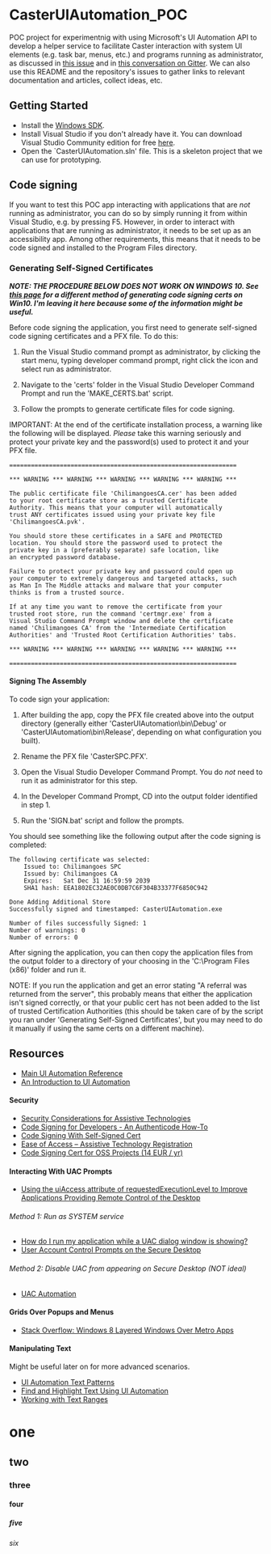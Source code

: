 
CasterUIAutomation_POC
===============================

POC project for experimentnig with using Microsoft's UI Automation API to develop a helper service to facilitate Caster interaction with system UI elements (e.g. task bar, menus, etc.) and programs running as administrator, as discussed in [this issue](https://github.com/dictation-toolbox/caster/issues/114) and in [this conversation on Gitter](https://gitter.im/dictation-toolbox/caster?at=57df75b9aabc89857fb32558). We can also use this README and the repository's issues to gather links to relevant documentation and articles, collect ideas, etc.

Getting Started
-------------------------------

* Install the [Windows SDK](http://go.microsoft.com/fwlink/p/?LinkID=271979).
* Install Visual Studio if you don't already have it. You can download Visual Studio Community edition for free [here](https://www.visualstudio.com/vs/community/).
* Open the `CasterUIAutomation.sln' file. This is a skeleton project that we can use for prototyping.


Code signing
--------------

If you want to test this POC app interacting with applications that are *not* running as administrator, you can do so by simply running it from within Visual Studio, e.g. by pressing F5. However, in order to interact with applications that are running as administrator, it needs to be set up as an accessibility app. Among other requirements, this means that it needs to be code signed and installed to the Program Files directory.

### Generating Self-Signed Certificates

***NOTE: THE PROCEDURE BELOW DOES NOT WORK ON WINDOWS 10. See [this page](https://gist.github.com/caspark/29a38ebb47cc7b2315c33f71c01ec237) for a different method of generating code signing certs on Win10. I'm leaving it here because some of the information might be useful.***

Before code signing the application, you first need to generate self-signed code signing certificates and a PFX file. To do this:

1) Run the Visual Studio command prompt as administrator, by clicking the start menu, typing developer command prompt, right click the icon and select run as administrator.

2) Navigate to the 'certs' folder in the Visual Studio Developer Command Prompt and run the 'MAKE_CERTS.bat' script.

3) Follow the prompts to generate certificate files for code signing.

IMPORTANT: At the end of the certificate installation process, a warning like the following will be displayed. *Please* take this warning seriously and protect your private key and the password(s) used to protect it and your PFX file.

```
===============================================================

*** WARNING *** WARNING *** WARNING *** WARNING *** WARNING ***

The public certificate file 'ChilimangoesCA.cer' has been added
to your root certificate store as a trusted Certificate 
Authority. This means that your computer will automatically
trust ANY certificates issued using your private key file
'ChilimangoesCA.pvk'.

You should store these certificates in a SAFE and PROTECTED 
location. You should store the password used to protect the 
private key in a (preferably separate) safe location, like 
an encrypted password database.

Failure to protect your private key and password could open up
your computer to extremely dangerous and targeted attacks, such
as Man In The Middle attacks and malware that your computer 
thinks is from a trusted source.

If at any time you want to remove the certificate from your 
trusted root store, run the command 'certmgr.exe' from a
Visual Studio Command Prompt window and delete the certificate
named 'Chilimangoes CA' from the 'Intermediate Certification 
Authorities' and 'Trusted Root Certification Authorities' tabs.

*** WARNING *** WARNING *** WARNING *** WARNING *** WARNING ***

===============================================================
```

#### Signing The Assembly

To code sign your application:

1) After building the app, copy the PFX file created above into the output directory (generally either 'CasterUIAutomation\bin\Debug' or 'CasterUIAutomation\bin\Release', depending on what configuration you built).

2) Rename the PFX file 'CasterSPC.PFX'.

3) Open the Visual Studio Developer Command Prompt. You do *not* need to run it as administrator for this step.

4) In the Developer Command Prompt, CD into the output folder identified in step 1.

5) Run the 'SIGN.bat' script and follow the prompts.

You should see something like the following output after the code signing is completed:

```
The following certificate was selected:
    Issued to: Chilimangoes SPC
    Issued by: Chilimangoes CA
    Expires:   Sat Dec 31 16:59:59 2039
    SHA1 hash: EEA1802EC32AE0C0DB7C6F304B33377F6850C942

Done Adding Additional Store
Successfully signed and timestamped: CasterUIAutomation.exe

Number of files successfully Signed: 1
Number of warnings: 0
Number of errors: 0
```

After signing the application, you can then copy the application files from the output folder to a directory of your choosing in the 'C:\Program Files (x86)' folder and run it.

NOTE: If you run the application and get an error stating "A referral was returned from the server", this probably means that either the application isn't signed correctly, or that your public cert has not been added to the list of trusted Certification Authorities (this should be taken care of by the script you ran under 'Generating Self-Signed Certificates', but you may need to do it manually if using the same certs on a different machine).


Resources
-------------------------------

* [Main UI Automation Reference](https://msdn.microsoft.com/en-us/library/windows/desktop/ee684009(v=vs.85).aspx)
* [An Introduction to UI Automation](http://blog.functionalfun.net/2009/06/introduction-to-ui-automation-with.html)

#### Security

* [Security Considerations for Assistive Technologies](https://msdn.microsoft.com/en-us/library/windows/desktop/ee671610.aspx)
* [Code Signing for Developers - An Authenticode How-To](http://www.tech-pro.net/code-signing-for-developers.html)
* [Code Signing With Self-Signed Cert](http://stackoverflow.com/questions/84847/how-do-i-create-a-self-signed-certificate-for-code-signing-on-windows)
* [Ease of Access – Assistive Technology Registration](https://msdn.microsoft.com/en-us/library/windows/desktop/bb879984.aspx)
* [Code Signing Cert for OSS Projects (14 EUR / yr)](https://www.certum.eu/certum/cert,offer_en_open_source_cs.xml)

#### Interacting With UAC Prompts

* [Using the uiAccess attribute of requestedExecutionLevel to Improve Applications Providing Remote Control of the Desktop](https://blogs.msdn.microsoft.com/cjacks/2009/10/15/using-the-uiaccess-attribute-of-requestedexecutionlevel-to-improve-applications-providing-remote-control-of-the-desktop/)

###### Method 1: Run as SYSTEM service
* [How do I run my application while a UAC dialog window is showing?](https://stackoverflow.com/questions/2821667/how-do-i-run-my-application-while-a-uac-dialog-window-is-showing/2822292#2822292)
* [User Account Control Prompts on the Secure Desktop](https://web.archive.org/web/20160717050724/https://blogs.msdn.microsoft.com/uac/2006/05/03/user-account-control-prompts-on-the-secure-desktop/)

###### Method 2: Disable UAC from appearing on Secure Desktop (NOT ideal)
* [UAC Automation](https://social.msdn.microsoft.com/Forums/windowsdesktop/en-US/674b4951-1c6e-400a-838e-dc72c672a12c/uac-automation-success?forum=windowssecurity)


#### Grids Over Popups and Menus

* [Stack Overflow: Windows 8 Layered Windows Over Metro Apps](https://stackoverflow.com/questions/11232450/windows-8-layered-windows-over-metro-apps/13497452#13497452)


#### Manipulating Text

Might be useful later on for more advanced scenarios.

* [UI Automation Text Patterns](https://msdn.microsoft.com/en-us/library/ms752355(v=vs.110).aspx)
* [Find and Highlight Text Using UI Automation](https://msdn.microsoft.com/en-us/library/ms752287(v=vs.110).aspx)
* [Working with Text Ranges](https://msdn.microsoft.com/en-us/library/windows/desktop/hh298427(v=vs.85).aspx)


# one
## two
### three
#### four
##### five
###### six
